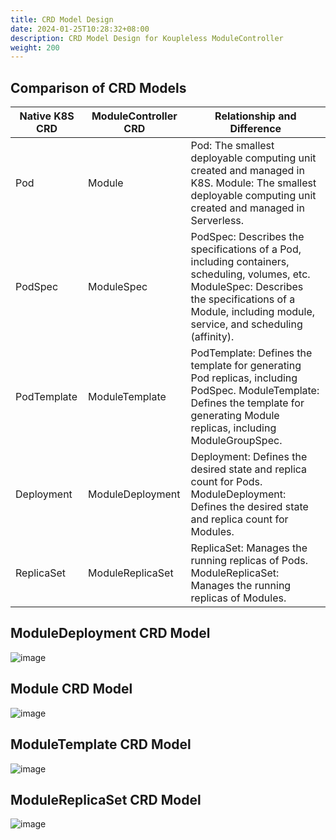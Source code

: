 ```yaml
---
title: CRD Model Design
date: 2024-01-25T10:28:32+08:00
description: CRD Model Design for Koupleless ModuleController
weight: 200
---
```


## Comparison of CRD Models
| Native K8S CRD | ModuleController CRD | Relationship and Difference |
| --- | --- | --- |
| Pod | Module | Pod: The smallest deployable computing unit created and managed in K8S. Module: The smallest deployable computing unit created and managed in Serverless. |
| PodSpec | ModuleSpec | PodSpec: Describes the specifications of a Pod, including containers, scheduling, volumes, etc. ModuleSpec: Describes the specifications of a Module, including module, service, and scheduling (affinity). |
| PodTemplate | ModuleTemplate | PodTemplate: Defines the template for generating Pod replicas, including PodSpec. ModuleTemplate: Defines the template for generating Module replicas, including ModuleGroupSpec. |
| Deployment | ModuleDeployment | Deployment: Defines the desired state and replica count for Pods. ModuleDeployment: Defines the desired state and replica count for Modules. |
| ReplicaSet | ModuleReplicaSet | ReplicaSet: Manages the running replicas of Pods. ModuleReplicaSet: Manages the running replicas of Modules. |


## ModuleDeployment CRD Model

![image](https://github.com/sofastack/sofa-serverless/assets/13743483/863d8ede-4904-423e-9473-77466af33c46)

## Module CRD Model

![image](https://github.com/sofastack/sofa-serverless/assets/13743483/f4e109eb-4b10-4835-a502-7d723b1ca73c)

## ModuleTemplate CRD Model

![image](https://github.com/sofastack/sofa-serverless/assets/13743483/db4fd36b-d698-4946-8d62-6e6651d3f18a)

## ModuleReplicaSet CRD Model

![image](https://github.com/sofastack/sofa-serverless/assets/13743483/13fbf29e-3977-4138-b3dd-849ce871fb3b)


<br/>
